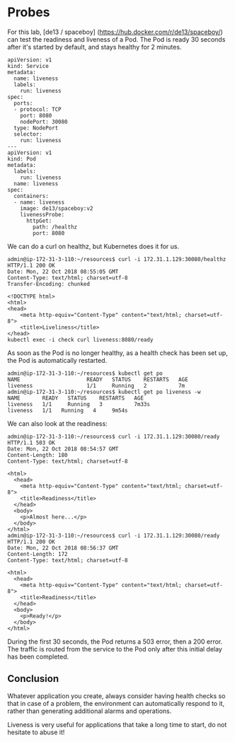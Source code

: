 # Probes

For this lab, [de13 / spaceboy] (https://hub.docker.com/r/de13/spaceboy/) can test the readiness and liveness of a Pod. The Pod is ready 30 seconds after it's started by default, and stays healthy for 2 minutes.

```
apiVersion: v1
kind: Service
metadata:
  name: liveness
  labels:
    run: liveness
spec:
  ports:
  - protocol: TCP
    port: 8080
    nodePort: 30080
  type: NodePort
  selector:
    run: liveness
---
apiVersion: v1
kind: Pod
metadata:
  labels:
    run: liveness
  name: liveness
spec:
  containers:
  - name: liveness
    image: de13/spaceboy:v2
    livenessProbe:
      httpGet:
        path: /healthz
        port: 8080
```

We can do a curl on healthz, but Kubernetes does it for us.

```
admin@ip-172-31-3-110:~/resources$ curl -i 172.31.1.129:30080/healthz
HTTP/1.1 200 OK
Date: Mon, 22 Oct 2018 08:55:05 GMT
Content-Type: text/html; charset=utf-8
Transfer-Encoding: chunked

<!DOCTYPE html>
<html>
<head>
    <meta http-equiv="Content-Type" content="text/html; charset=utf-8">
    <title>Liveliness</title>
</head>
kubectl exec -i check curl liveness:8080/ready
```

As soon as the Pod is no longer healthy, as a health check has been set up, the Pod is automatically restarted.

```
admin@ip-172-31-3-110:~/resources$ kubectl get po
NAME                     READY   STATUS    RESTARTS   AGE
liveness                 1/1     Running   2          7m
admin@ip-172-31-3-110:~/resources$ kubectl get po liveness -w
NAME       READY   STATUS    RESTARTS   AGE
liveness   1/1     Running   3          7m33s
liveness   1/1   Running   4     9m54s
```

We can also look at the readiness:

```
admin@ip-172-31-3-110:~/resources$ curl -i 172.31.1.129:30080/ready
HTTP/1.1 503 OK
Date: Mon, 22 Oct 2018 08:54:57 GMT
Content-Length: 180
Content-Type: text/html; charset=utf-8

<html>
  <head>
    <meta http-equiv="Content-Type" content="text/html; charset=utf-8">
    <title>Readiness</title>
  </head>
  <body>
    <p>Almost here...</p>
  </body>
</html>
admin@ip-172-31-3-110:~/resources$ curl -i 172.31.1.129:30080/ready
HTTP/1.1 200 OK
Date: Mon, 22 Oct 2018 08:56:37 GMT
Content-Length: 172
Content-Type: text/html; charset=utf-8

<html>
  <head>
    <meta http-equiv="Content-Type" content="text/html; charset=utf-8">
    <title>Readiness</title>
  </head>
  <body>
    <p>Ready!</p>
  </body>
</html>
```

During the first 30 seconds, the Pod returns a 503 error, then a 200 error. The traffic is routed from the service to the Pod only after this initial delay has been completed.

## Conclusion

Whatever application you create, always consider having health checks so that in case of a problem, the environment can automatically respond to it, rather than generating additional alarms and operations.

Liveness is very useful for applications that take a long time to start, do not hesitate to abuse it!